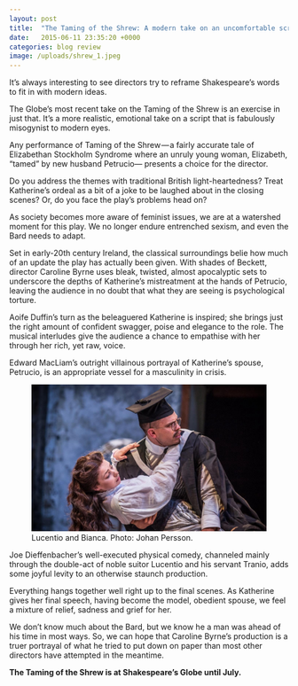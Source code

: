 ```yaml
---
layout: post
title:  "The Taming of the Shrew: A modern take on an uncomfortable script"
date:   2015-06-11 23:35:20 +0000
categories: blog review
image: /uploads/shrew_1.jpeg
---
```

It’s always interesting to see directors try to reframe Shakespeare’s words to fit in with modern ideas.

The Globe’s most recent take on the Taming of the Shrew is an exercise in just that. It’s a more realistic, emotional take on a script that is fabulously misogynist to modern eyes.

Any performance of Taming of the Shrew — a fairly accurate tale of Elizabethan Stockholm Syndrome where an unruly young woman, Elizabeth, “tamed” by new husband Petrucio— presents a choice for the director.

Do you address the themes with traditional British light-heartedness? Treat Katherine’s ordeal as a bit of a joke to be laughed about in the closing scenes? Or, do you face the play’s problems head on?

As society becomes more aware of feminist issues, we are at a watershed moment for this play. We no longer endure entrenched sexism, and even the Bard needs to adapt.

Set in early-20th century Ireland, the classical surroundings belie how much of an update the play has actually been given. With shades of Beckett, director Caroline Byrne uses bleak, twisted, almost apocalyptic sets to underscore the depths of Katherine’s mistreatment at the hands of Petrucio, leaving the audience in no doubt that what they are seeing is psychological torture.

Aoife Duffin’s turn as the beleaguered Katherine is inspired; she brings just the right amount of confident swagger, poise and elegance to the role. The musical interludes give the audience a chance to empathise with her through her rich, yet raw, voice.

Edward MacLiam’s outright villainous portrayal of Katherine’s spouse, Petrucio, is an appropriate vessel for a masculinity in crisis.

<figure>
  <img src="/uploads/shrew_2.jpeg"/>
  <figcaption>Lucentio and Bianca. Photo: Johan Persson.</figcaption>
</figure>

Joe Dieffenbacher’s well-executed physical comedy, channeled mainly through the double-act of noble suitor Lucentio and his servant Tranio, adds some joyful levity to an otherwise staunch production.

Everything hangs together well right up to the final scenes. As Katherine gives her final speech, having become the model, obedient spouse, we feel a mixture of relief, sadness and grief for her.

We don’t know much about the Bard, but we know he a man was ahead of his time in most ways. So, we can hope that Caroline Byrne’s production is a truer portrayal of what he tried to put down on paper than most other directors have attempted in the meantime.

**The Taming of the Shrew is at Shakespeare’s Globe until July.**
